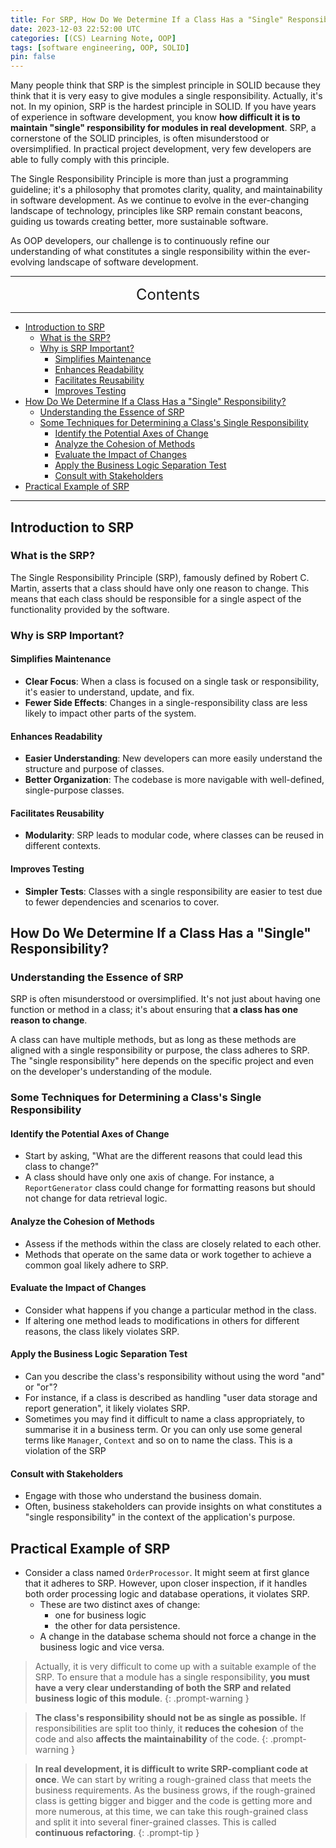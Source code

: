 ```yaml
---
title: For SRP, How Do We Determine If a Class Has a "Single" Responsibility?
date: 2023-12-03 22:52:00 UTC
categories: [(CS) Learning Note, OOP]
tags: [software engineering, OOP, SOLID]
pin: false
---
```


Many people think that SRP is the simplest principle in SOLID because they think that it is very easy to give modules a single responsibility. Actually, it's not. In my opinion, SRP is the hardest principle in SOLID. If you have years of experience in software development, you know **how difficult it is to maintain "single" responsibility for modules in real development**. SRP, a cornerstone of the SOLID principles, is often misunderstood or oversimplified. In practical project development, very few developers are able to fully comply with this principle.

The Single Responsibility Principle is more than just a programming guideline; it's a philosophy that promotes clarity, quality, and maintainability in software development. As we continue to evolve in the ever-changing landscape of technology, principles like SRP remain constant beacons, guiding us towards creating better, more sustainable software.

As OOP developers, our challenge is to continuously refine our understanding of what constitutes a single responsibility within the ever-evolving landscape of software development.

---
<center><font size='5'> Contents </font></center>

---

<!-- TOC -->
  * [Introduction to SRP](#introduction-to-srp)
    * [What is the SRP?](#what-is-the-srp)
    * [Why is SRP Important?](#why-is-srp-important)
      * [Simplifies Maintenance](#simplifies-maintenance)
      * [Enhances Readability](#enhances-readability)
      * [Facilitates Reusability](#facilitates-reusability)
      * [Improves Testing](#improves-testing)
  * [How Do We Determine If a Class Has a "Single" Responsibility?](#how-do-we-determine-if-a-class-has-a-single-responsibility)
    * [Understanding the Essence of SRP](#understanding-the-essence-of-srp)
    * [Some Techniques for Determining a Class's Single Responsibility](#some-techniques-for-determining-a-classs-single-responsibility)
      * [Identify the Potential Axes of Change](#identify-the-potential-axes-of-change)
      * [Analyze the Cohesion of Methods](#analyze-the-cohesion-of-methods)
      * [Evaluate the Impact of Changes](#evaluate-the-impact-of-changes)
      * [Apply the Business Logic Separation Test](#apply-the-business-logic-separation-test)
      * [Consult with Stakeholders](#consult-with-stakeholders)
  * [Practical Example of SRP](#practical-example-of-srp)
<!-- TOC -->

---

## Introduction to SRP

### What is the SRP?

The Single Responsibility Principle (SRP), famously defined by Robert C. Martin, asserts that a class should have only one reason to change. This means that each class should be responsible for a single aspect of the functionality provided by the software.

### Why is SRP Important?

#### Simplifies Maintenance
- **Clear Focus**: When a class is focused on a single task or responsibility, it's easier to understand, update, and fix.
- **Fewer Side Effects**: Changes in a single-responsibility class are less likely to impact other parts of the system.

#### Enhances Readability
- **Easier Understanding**: New developers can more easily understand the structure and purpose of classes.
- **Better Organization**: The codebase is more navigable with well-defined, single-purpose classes.

#### Facilitates Reusability
- **Modularity**: SRP leads to modular code, where classes can be reused in different contexts.

#### Improves Testing
- **Simpler Tests**: Classes with a single responsibility are easier to test due to fewer dependencies and scenarios to cover.

## How Do We Determine If a Class Has a "Single" Responsibility?

### Understanding the Essence of SRP

SRP is often misunderstood or oversimplified. It's not just about having one function or method in a class; it's about ensuring that **a class has one reason to change**.

A class can have multiple methods, but as long as these methods are aligned with a single responsibility or purpose, the class adheres to SRP. The "single responsibility" here depends on the specific project and even on the developer's understanding of the module.

### Some Techniques for Determining a Class's Single Responsibility

#### Identify the Potential Axes of Change

- Start by asking, "What are the different reasons that could lead this class to change?"
- A class should have only one axis of change. For instance, a `ReportGenerator` class could change for formatting reasons but should not change for data retrieval logic.

#### Analyze the Cohesion of Methods

- Assess if the methods within the class are closely related to each other.
- Methods that operate on the same data or work together to achieve a common goal likely adhere to SRP.

#### Evaluate the Impact of Changes

- Consider what happens if you change a particular method in the class.
- If altering one method leads to modifications in others for different reasons, the class likely violates SRP.

#### Apply the Business Logic Separation Test

- Can you describe the class's responsibility without using the word "and" or "or"?
- For instance, if a class is described as handling "user data storage and report generation", it likely violates SRP.
- Sometimes you may find it difficult to name a class appropriately, to summarise it in a business term. Or you can only use some general terms like `Manager`, `Context` and so on to name the class. This is a violation of the SRP

#### Consult with Stakeholders

- Engage with those who understand the business domain.
- Often, business stakeholders can provide insights on what constitutes a "single responsibility" in the context of the application's purpose.

## Practical Example of SRP

- Consider a class named `OrderProcessor`. It might seem at first glance that it adheres to SRP. However, upon closer inspection, if it handles both order processing logic and database operations, it violates SRP. 
  - These are two distinct axes of change:
    - one for business logic 
    - the other for data persistence. 
  - A change in the database schema should not force a change in the business logic and vice versa.

> Actually, it is very difficult to come up with a suitable example of the SRP. To ensure that a module has a single responsibility, **you must have a very clear understanding of both the SRP and related business logic of this module**.
{: .prompt-warning }

> **The class's responsibility should not be as single as possible.** If responsibilities are split too thinly, it **reduces the cohesion** of the code and also **affects the maintainability** of the code.
{: .prompt-warning }

> **In real development, it is difficult to write SRP-compliant code at once**. We can start by writing a rough-grained class that meets the business requirements. As the business grows, if the rough-grained class is getting bigger and bigger and the code is getting more and more numerous, at this time, we can take this rough-grained class and split it into several finer-grained classes. This is called **continuous refactoring**.
{: .prompt-tip }
